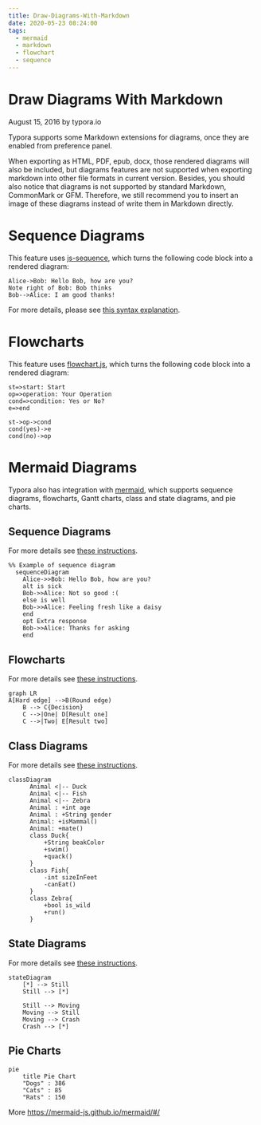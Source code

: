 ```yaml
---
title: Draw-Diagrams-With-Markdown
date: 2020-05-23 08:24:00
tags:
  - mermaid
  - markdown
  - flowchart
  - sequence
---
```




# Draw Diagrams With Markdown

August 15, 2016 by typora.io

Typora supports some Markdown extensions for diagrams, once they are enabled from preference panel.

When exporting as HTML, PDF, epub, docx, those rendered diagrams will also be included, but diagrams features are not supported when exporting markdown into other file formats in current version. Besides, you should also notice that diagrams is not supported by standard Markdown, CommonMark or GFM. Therefore, we still recommend you to insert an image of these diagrams instead of write them in Markdown directly.

# Sequence Diagrams

This feature uses [js-sequence](https://bramp.github.io/js-sequence-diagrams/), which turns the following code block into a rendered diagram:

```sequence
Alice->Bob: Hello Bob, how are you?
Note right of Bob: Bob thinks
Bob-->Alice: I am good thanks!
```

For more details, please see [this syntax explanation](https://bramp.github.io/js-sequence-diagrams/#syntax).

# Flowcharts

This feature uses [flowchart.js](http://flowchart.js.org/), which turns the following code block into a rendered diagram:

```flow
st=>start: Start
op=>operation: Your Operation
cond=>condition: Yes or No?
e=>end

st->op->cond
cond(yes)->e
cond(no)->op
```

# Mermaid Diagrams

Typora also has integration with [mermaid](https://mermaid-js.github.io/mermaid/#/), which supports sequence diagrams, flowcharts, Gantt charts, class and state diagrams, and pie charts.

## Sequence Diagrams

For more details see [these instructions](https://mermaid-js.github.io/mermaid/#/sequenceDiagram).

```mermaid
%% Example of sequence diagram
  sequenceDiagram
    Alice->>Bob: Hello Bob, how are you?
    alt is sick
    Bob->>Alice: Not so good :(
    else is well
    Bob->>Alice: Feeling fresh like a daisy
    end
    opt Extra response
    Bob->>Alice: Thanks for asking
    end
```

## Flowcharts

For more details see [these instructions](https://mermaid-js.github.io/mermaid/#/flowchart).

```mermaid
graph LR
A[Hard edge] -->B(Round edge)
    B --> C{Decision}
    C -->|One| D[Result one]
    C -->|Two| E[Result two]
```
## Class Diagrams

For more details see [these instructions](https://mermaid-js.github.io/mermaid/#/classDiagram).

```mermaid
classDiagram
      Animal <|-- Duck
      Animal <|-- Fish
      Animal <|-- Zebra
      Animal : +int age
      Animal : +String gender
      Animal: +isMammal()
      Animal: +mate()
      class Duck{
          +String beakColor
          +swim()
          +quack()
      }
      class Fish{
          -int sizeInFeet
          -canEat()
      }
      class Zebra{
          +bool is_wild
          +run()
      }
```

## State Diagrams

For more details see [these instructions](https://mermaidjs.github.io/#/stateDiagram).

```mermaid
stateDiagram
    [*] --> Still
    Still --> [*]

    Still --> Moving
    Moving --> Still
    Moving --> Crash
    Crash --> [*]
```

## Pie Charts

```mermaid
pie
    title Pie Chart
    "Dogs" : 386
    "Cats" : 85
    "Rats" : 150 
```



More https://mermaid-js.github.io/mermaid/#/